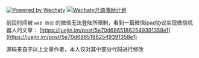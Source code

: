 [![Powered by Wechaty](https://img.shields.io/badge/Powered%20By-Wechaty-green.svg)](https://github.com/chatie/wechaty)
[![Wechaty开源激励计划](https://img.shields.io/badge/Wechaty-开源激励计划-green.svg)](https://github.com/juzibot/Welcome/wiki/Everything-about-Wechaty)

前段时间被 `web 协议` 的微信无法登陆所限制，看到一篇微信ipad协议实现微信机器人的文章：
[https://juejin.im/post/5e70d68651882549391358e1](https://juejin.im/post/5e70d68651882549391358e1)

源码来自于以上文章作者，本人仅对其中部分代码进行修改
